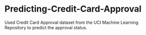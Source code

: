 # Predicting-Credit-Card-Approval
Used Credit Card Approval dataset from the UCI Machine Learning Repository to predict the approval status.
